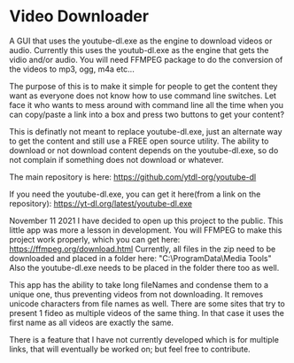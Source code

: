 # Video Downloader
A GUI that uses the youtube-dl.exe as the engine to download videos or audio. Currently this uses the youtub-dl.exe as the engine that gets the vidio and/or audio. You will need FFMPEG package to do the conversion of the videos to mp3, ogg, m4a etc...

The purpose of this is to make it simple for people to get the content they want as everyone does not know how to use command line switches. Let face it who wants to mess around with command line all the time when you can copy/paste a link into a box and press two buttons to get your content?

This is definatly not meant to replace youtube-dl.exe, just an alternate way to get the content and still use a FREE open source utility. The ability to download or not download content depends on the youtube-dl.exe, so do not complain if something does not download or whatever.

The main repository is here: https://github.com/ytdl-org/youtube-dl

If you need the youtube-dl.exe, you can get it here(from a link on the repository): https://yt-dl.org/latest/youtube-dl.exe


November 11 2021
I have decided to open up this project to the public. This little app was more a lesson in development. 
You will FFMPEG to make this project work properly, which you can get here: https://ffmpeg.org/download.html
Currently, all files in the zip need to be downloaded and placed in a folder here: "C:\ProgramData\Media Tools\" Also the youtube-dl.exe needs to be placed in the folder there too as well. 

This app has the ability to take long fileNames and condense them to a unique one, thus preventing videos from not downloading. It removes unicode characters from file names as well. 
There are some sites that try to present 1 fideo as multiple videos of the same thing. In that case it uses the first name as all videos are exactly the same.

There is a feature that I have not currently developed which is for multiple links, that will eventually be worked on; but feel free to contribute.
